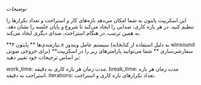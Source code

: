 *توضیحات*

این اسکریپت پایتون به شما امکان می‌دهد بازه‌های کار و استراحت و تعداد تکرارها را تنظیم کنید. در هر بازه کاری، صدایی را ایجاد می‌کند تا شروع و پایان جلسه را نشان دهد. به همین ترتیب، در هنگام استراحت، صدای دیگری ایجاد می‌کند.

**نیازمندی‌ها
**
پایتون ۳.x
سیستم عامل ویندوز (به دلیل استفاده از کتابخانه winsound برای خروجی صوتی)
**سفارشی‌سازی
**
شما می‌توانید پارامترهای زیر را در اسکریپت بر اساس ترجیحات خود تغییر دهید:

work_time: مدت زمان هر بازه کاری به دقیقه.
break_time: مدت زمان هر بازه استراحت به دقیقه.
iterations: تعداد تکرارهای بازه کاری و استراحت.
